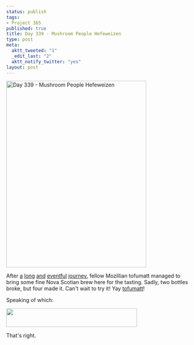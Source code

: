 ```yaml
--- 
status: publish
tags: 
- Project 365
published: true
title: Day 339 - Mushroom People Hefeweizen
type: post
meta: 
  aktt_tweeted: "1"
  _edit_last: "2"
  aktt_notify_twitter: "yes"
layout: post
---
```

<a href="http://www.flickr.com/photos/freeed/6464162169/" title="Day 339 - Mushroom People Hefeweizen by Fred​, on Flickr"><img src="http://farm8.staticflickr.com/7033/6464162169_7e69dcfa65.jpg" width="375" height="500" alt="Day 339 - Mushroom People Hefeweizen"/></a>

After <a href="https://twitter.com/#!/tofumatt/status/143104602873667584">a</a> <a href="https://twitter.com/#!/tofumatt/status/143185260463652864">long</a> <a href="https://twitter.com/#!/tofumatt/status/143308332868960257">and</a> <a href="https://twitter.com/#!/tofumatt/status/143571290123538432">eventful</a> <a href="https://twitter.com/#!/tofumatt/status/143738627501998080">journey</a>, fellow Mozillian tofumatt managed to bring some fine Nova Scotian brew here for the tasting. Sadly, two bottles broke, but four made it. Can't wait to try it! Yay <a href="http://twitter.com/tofumatt">tofumatt</a>!

Speaking of which:

<img src="http://fredericiana.com/wp-content/uploads/2011/12/facebook-novascotia.jpg" alt="" title="The little mushroom people" width="350" height="50" class="aligncenter size-full wp-image-4727" />

That's right.
